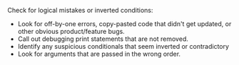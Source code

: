 Check for logical mistakes or inverted conditions:

- Look for off-by-one errors, copy-pasted code that didn't get updated, or other obvious product/feature bugs.
- Call out debugging print statements that are not removed.
- Identify any suspicious conditionals that seem inverted or contradictory
- Look for arguments that are passed in the wrong order.
